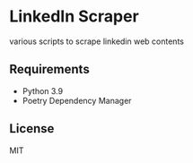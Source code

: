 # LinkedIn Scraper

various scripts to scrape linkedin web contents

## Requirements

- Python 3.9
- Poetry Dependency Manager

## License

MIT